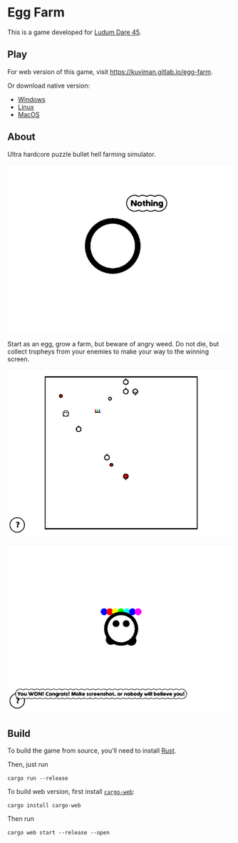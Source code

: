 # Egg Farm

This is a game developed for [Ludum Dare 45](https://ldjam.com/events/ludum-dare/45/egg-farm).

## Play

For web version of this game, visit https://kuviman.gitlab.io/egg-farm.

Or download native version:

- [Windows](https://kuviman.gitlab.io/egg-farm/egg-farm-windows.zip)
- [Linux](https://kuviman.gitlab.io/egg-farm/egg-farm-linux.tar.gz)
- [MacOS](https://kuviman.gitlab.io/egg-farm/egg-farm-macos.tar.gz)

## About

Ultra hardcore puzzle bullet hell farming simulator.

![Start](start_with_nothing.gif)

Start as an egg, grow a farm, but beware of angry weed. Do not die, but collect tropheys from your enemies to make your way to the winning screen.

![Gameplay](gameplay.gif)

![Win](win.gif)

## Build

To build the game from source, you'll need to install [Rust](https://rustup.rs/).

Then, just run

```shell
cargo run --release
```

To build web version, first install [`cargo-web`](https://github.com/koute/cargo-web):

```shell
cargo install cargo-web
```

Then run

```shell
cargo web start --release --open
```